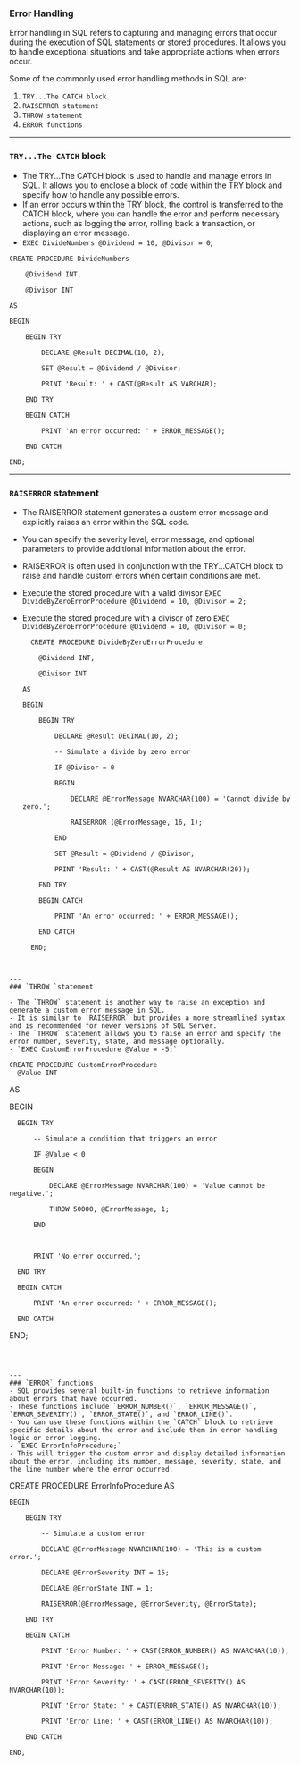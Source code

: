 ### Error Handling

Error handling in SQL refers to capturing and managing errors that occur during the execution of SQL statements or stored procedures.
It allows you to handle exceptional situations and take appropriate actions when errors occur. 

Some of the commonly used error handling methods in SQL are:
 1. `TRY...The CATCH block `
 2. `RAISERROR statement`
 3. `THROW statement `
 4.  `ERROR functions`

---
### `TRY...The CATCH` block
- The TRY...The CATCH block is used to handle and manage errors in SQL. It allows you to enclose a block of code within the TRY block and specify how to handle any possible errors.
- If an error occurs within the TRY block, the control is transferred to the CATCH block, where you can handle the error and perform necessary actions, such as logging the error, rolling back a transaction, or displaying an error message.
- `EXEC DivideNumbers @Dividend = 10, @Divisor = 0`;

```
CREATE PROCEDURE DivideNumbers

    @Dividend INT,

    @Divisor INT

AS

BEGIN

    BEGIN TRY

        DECLARE @Result DECIMAL(10, 2);

        SET @Result = @Dividend / @Divisor;

        PRINT 'Result: ' + CAST(@Result AS VARCHAR);

    END TRY

    BEGIN CATCH

        PRINT 'An error occurred: ' + ERROR_MESSAGE();

    END CATCH

END;
```
---

### `RAISERROR` statement
- The RAISERROR statement generates a custom error message and explicitly raises an error within the SQL code.
- You can specify the severity level, error message, and optional parameters to provide additional information about the error.
- RAISERROR is often used in conjunction with the TRY...CATCH block to raise and handle custom errors when certain conditions are met.
- Execute the stored procedure with a valid divisor `EXEC DivideByZeroErrorProcedure @Dividend = 10, @Divisor = 2;`
- Execute the stored procedure with a divisor of zero `EXEC DivideByZeroErrorProcedure @Dividend = 10, @Divisor = 0;`

  ```
    CREATE PROCEDURE DivideByZeroErrorProcedure
  
      @Dividend INT,
  
      @Divisor INT
  
  AS
  
  BEGIN
  
      BEGIN TRY
  
          DECLARE @Result DECIMAL(10, 2);
  
          -- Simulate a divide by zero error
  
          IF @Divisor = 0
  
          BEGIN
  
              DECLARE @ErrorMessage NVARCHAR(100) = 'Cannot divide by zero.';
  
              RAISERROR (@ErrorMessage, 16, 1);
  
          END
        
          SET @Result = @Dividend / @Divisor;
  
          PRINT 'Result: ' + CAST(@Result AS NVARCHAR(20));
  
      END TRY
  
      BEGIN CATCH
  
          PRINT 'An error occurred: ' + ERROR_MESSAGE();
  
      END CATCH
  
    END;
 ```


---
### `THROW `statement

- The `THROW` statement is another way to raise an exception and generate a custom error message in SQL.
- It is similar to `RAISERROR` but provides a more streamlined syntax and is recommended for newer versions of SQL Server.
- The `THROW` statement allows you to raise an error and specify the error number, severity, state, and message optionally.
- `EXEC CustomErrorProcedure @Value = -5;`

  ```
    CREATE PROCEDURE CustomErrorProcedure
      @Value INT
  
  AS
  
  BEGIN
  
      BEGIN TRY
  
          -- Simulate a condition that triggers an error
  
          IF @Value < 0
  
          BEGIN
  
              DECLARE @ErrorMessage NVARCHAR(100) = 'Value cannot be negative.';
  
              THROW 50000, @ErrorMessage, 1;
  
          END
  
          
  
          PRINT 'No error occurred.';
  
      END TRY
  
      BEGIN CATCH
  
          PRINT 'An error occurred: ' + ERROR_MESSAGE();
  
      END CATCH
  
   END;
 ```



---
### `ERROR` functions
- SQL provides several built-in functions to retrieve information about errors that have occurred.
- These functions include `ERROR_NUMBER()`, `ERROR_MESSAGE()`, `ERROR_SEVERITY()`, `ERROR_STATE()`, and `ERROR_LINE()`.
- You can use these functions within the `CATCH` block to retrieve specific details about the error and include them in error handling logic or error logging.
- `EXEC ErrorInfoProcedure;`
- This will trigger the custom error and display detailed information about the error, including its number, message, severity, state, and the line number where the error occurred.
 ```
   CREATE PROCEDURE ErrorInfoProcedure
    AS
    
    BEGIN
    
        BEGIN TRY
    
            -- Simulate a custom error
    
            DECLARE @ErrorMessage NVARCHAR(100) = 'This is a custom error.';
    
            DECLARE @ErrorSeverity INT = 15;
    
            DECLARE @ErrorState INT = 1;
    
            RAISERROR(@ErrorMessage, @ErrorSeverity, @ErrorState);
    
        END TRY
    
        BEGIN CATCH
    
            PRINT 'Error Number: ' + CAST(ERROR_NUMBER() AS NVARCHAR(10));
    
            PRINT 'Error Message: ' + ERROR_MESSAGE();
    
            PRINT 'Error Severity: ' + CAST(ERROR_SEVERITY() AS NVARCHAR(10));
    
            PRINT 'Error State: ' + CAST(ERROR_STATE() AS NVARCHAR(10));
    
            PRINT 'Error Line: ' + CAST(ERROR_LINE() AS NVARCHAR(10));
    
        END CATCH
    
    END;
 ```


